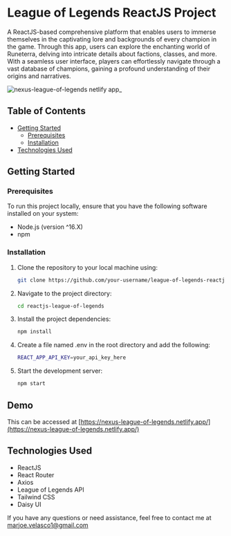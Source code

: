 
# League of Legends ReactJS Project

A ReactJS-based comprehensive platform that enables users to immerse themselves in the captivating lore and backgrounds of every champion in the game. Through this app, users can explore the enchanting world of Runeterra, delving into intricate details about factions, classes, and more. With a seamless user interface, players can effortlessly navigate through a vast database of champions, gaining a profound understanding of their origins and narratives.

![nexus-league-of-legends netlify app_](https://github.com/MarjoeVelasco/reactjs-league-of-legends/assets/46857235/67899035-3793-42ea-a2c1-4ae72c242d39)

## Table of Contents

- [Getting Started](#getting-started)
  - [Prerequisites](#prerequisites)
  - [Installation](#installation)
- [Technologies Used](#technologies-used)

## Getting Started

### Prerequisites

To run this project locally, ensure that you have the following software installed on your system:

- Node.js (version ^16.X)
- npm

### Installation

1. Clone the repository to your local machine using:

   ```bash
   git clone https://github.com/your-username/league-of-legends-reactjs.git
   
2. Navigate to the project directory:

   ```bash
   cd reactjs-league-of-legends

3. Install the project dependencies:

   ```bash
   npm install

4. Create a file named .env in the root directory and add the following:

   ```bash
   REACT_APP_API_KEY=your_api_key_here

5. Start the development server:

   ```bash
   npm start

## Demo

This can be accessed at [https://nexus-league-of-legends.netlify.app/](https://nexus-league-of-legends.netlify.app/)


## Technologies Used
- ReactJS
- React Router
- Axios
- League of Legends API
- Tailwind CSS
- Daisy UI

If you have any questions or need assistance, feel free to contact me at marjoe.velasco1@gmail.com
